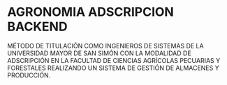 # AGRONOMIA ADSCRIPCION BACKEND

MÉTODO DE TITULACIÓN COMO INGENIEROS DE SISTEMAS DE LA UNIVERSIDAD MAYOR DE SAN SIMÓN CON LA MODALIDAD DE ADSCRIPCIÓN EN LA FACULTAD DE CIENCIAS AGRÍCOLAS PECUARIAS Y FORESTALES REALIZANDO UN SISTEMA DE GESTIÓN DE ALMACENES Y PRODUCCIÓN.